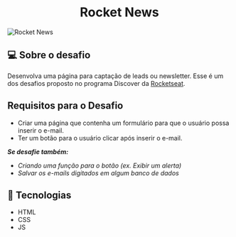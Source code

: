 <h1 align="center">Rocket News</h1>

<img src="https://ik.imagekit.io/gczsuhmv3/rocketnews.svg?updatedAt=1637461539747" alt="Rocket News" />

## 💻 Sobre o desafio

Desenvolva uma página para captação de leads ou newsletter.
Esse é um dos desafios proposto no programa Discover da [Rocketseat](https://rocketseat.com.br/discover).

## Requisitos para o Desafio

- Criar uma página que contenha um formulário para que o usuário possa inserir o e-mail.
- Ter um botão para o usuário clicar após inserir o e-mail.

**_Se desafie também:_**

- _Criando uma função para o botão (ex. Exibir um alerta)_
- _Salvar os e-mails digitados em algum banco de dados_

## :rocket: Tecnologias

- HTML
- CSS
- JS
